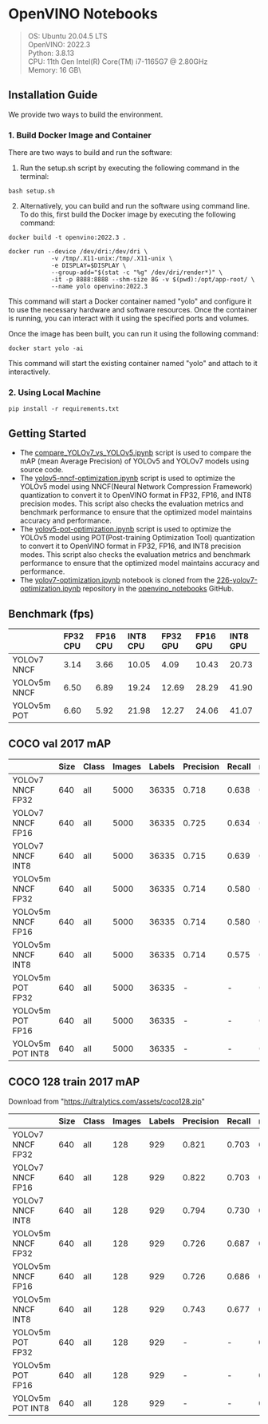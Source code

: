 # OpenVINO Notebooks

>OS: Ubuntu 20.04.5 LTS\
OpenVINO: 2022.3\
Python: 3.8.13\
CPU: 11th Gen Intel(R) Core(TM) i7-1165G7 @ 2.80GHz\
Memory: 16 GB\


## Installation Guide
We provide two ways to build the environment.

### 1. Build Docker Image and Container

There are two ways to build and run the software:

1. Run the setup.sh script by executing the following command in the terminal:
```bash=
bash setup.sh
```

2. Alternatively, you can build and run the software using command line. To do this, first build the Docker image by executing the following command:
```bash=
docker build -t openvino:2022.3 .
```
```bash=
docker run --device /dev/dri:/dev/dri \
            -v /tmp/.X11-unix:/tmp/.X11-unix \
            -e DISPLAY=$DISPLAY \
            --group-add="$(stat -c "%g" /dev/dri/render*)" \
            -it -p 8888:8888 --shm-size 8G -v $(pwd):/opt/app-root/ \ 
            --name yolo openvino:2022.3
```

This command will start a Docker container named "yolo" and configure it to use the necessary hardware and software resources. Once the container is running, you can interact with it using the specified ports and volumes.

Once the image has been built, you can run it using the following command:

```bash=
docker start yolo -ai
```

This command will start the existing container named "yolo" and attach to it interactively.

### 2. Using Local Machine

```bash=
pip install -r requirements.txt
```

## Getting Started

- The [compare_YOLOv7_vs_YOLOv5.ipynb](./notebooks/yolov5v7/compare_YOLOv7_vs_YOLOv5.ipynb) script is used to compare the mAP (mean Average Precision) of YOLOv5 and YOLOv7 models using source code.
- The [yolov5-nncf-optimization.ipynb](./notebooks/yolov5v7/yolov5-nncf-optimization.ipynb) script is used to optimize the YOLOv5 model using NNCF(Neural Network Compression Framework) quantization to convert it to OpenVINO format in FP32, FP16, and INT8 precision modes. This script also checks the evaluation metrics and benchmark performance to ensure that the optimized model maintains accuracy and performance.
- The [yolov5-pot-optimization.ipynb](./notebooks/yolov5v7/yolov5-pot-optimization.ipynb) script is used to optimize the YOLOv5 model using POT(Post-training Optimization Tool) quantization to convert it to OpenVINO format in FP32, FP16, and INT8 precision modes. This script also checks the evaluation metrics and benchmark performance to ensure that the optimized model maintains accuracy and performance.
- The [yolov7-optimization.ipynb](./notebooks/yolov5v7/yolov7-optimization.ipynb) notebook is cloned from the [226-yolov7-optimization.ipynb](https://github.com/openvinotoolkit/openvino_notebooks/tree/main/notebooks/226-yolov7-optimization) repository in the [openvino_notebooks](https://github.com/openvinotoolkit/openvino_notebooks) GitHub.

## Benchmark (fps)

|              | FP32 CPU | FP16 CPU | INT8 CPU | FP32 GPU | FP16 GPU | INT8 GPU |
| :----------- | :------- | :------- | :------- | :------- | :------- | :------- |
| YOLOv7 NNCF  | 3.14     | 3.66     | 10.05    | 4.09     | 10.43    | 20.73    |
| YOLOv5m NNCF | 6.50     | 6.89     | 19.24    | 12.69    | 28.29    | 41.90    |
| YOLOv5m POT  | 6.60     | 5.92     | 21.98    | 12.27    | 24.06    | 41.07    |


## COCO val 2017 mAP

|                   | Size | Class | Images | Labels | Precision | Recall | mAP50 | mAP   |
| :---------------- | :--- | :---- | :----- | :----- | :-------- | :----- | :---- | :---- |
| YOLOv7 NNCF FP32  | 640  | all   | 5000   | 36335  | 0.718     | 0.638  | 0.689 | 0.495 |
| YOLOv7 NNCF FP16  | 640  | all   | 5000   | 36335  | 0.725     | 0.634  | 0.689 | 0.493 |
| YOLOv7 NNCF INT8  | 640  | all   | 5000   | 36335  | 0.715     | 0.639  | 0.688 | 0.491 |
| YOLOv5m NNCF FP32 | 640  | all   | 5000   | 36335  | 0.714     | 0.580  | 0.633 | 0.448 |
| YOLOv5m NNCF FP16 | 640  | all   | 5000   | 36335  | 0.714     | 0.580  | 0.633 | 0.448 |
| YOLOv5m NNCF INT8 | 640  | all   | 5000   | 36335  | 0.714     | 0.575  | 0.631 | 0.443 |
| YOLOv5m POT FP32  | 640  | all   | 5000   | 36335  | -         | -      | 0.632 | 0.447 |
| YOLOv5m POT FP16  | 640  | all   | 5000   | 36335  | -         | -      | 0.632 | 0.447 |
| YOLOv5m POT INT8  | 640  | all   | 5000   | 36335  | -         | -      | 0.630 | 0.441 |

## COCO 128 train 2017 mAP
Download from "https://ultralytics.com/assets/coco128.zip"

|                   | Size | Class | Images | Labels | Precision | Recall | mAP50 | mAP   |
| :---------------- | :--- | :---- | :----- | :----- | :-------- | :----- | :---- | :---- |
| YOLOv7 NNCF FP32  | 640  | all   | 128    | 929    | 0.821     | 0.703  | 0.812 | 0.612 |
| YOLOv7 NNCF FP16  | 640  | all   | 128    | 929    | 0.822     | 0.703  | 0.812 | 0.609 |
| YOLOv7 NNCF INT8  | 640  | all   | 128    | 929    | 0.794     | 0.730  | 0.811 | 0.606 |
| YOLOv5m NNCF FP32 | 640  | all   | 128    | 929    | 0.726     | 0.687  | 0.769 | 0.554 |
| YOLOv5m NNCF FP16 | 640  | all   | 128    | 929    | 0.726     | 0.686  | 0.769 | 0.554 |
| YOLOv5m NNCF INT8 | 640  | all   | 128    | 929    | 0.743     | 0.677  | 0.767 | 0.545 |
| YOLOv5m POT FP32  | 640  | all   | 128    | 929    | -         | -      | 0.768 | 0.554 |
| YOLOv5m POT FP16  | 640  | all   | 128    | 929    | -         | -      | 0.768 | 0.553 |
| YOLOv5m POT INT8  | 640  | all   | 128    | 929    | -         | -      | 0.767 | 0.545 |
